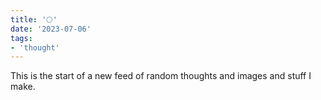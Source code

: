 ```yaml
---
title: '🌕'
date: '2023-07-06'
tags: 
- 'thought'
---
```


This is the start of a new feed of random thoughts and images and stuff I make.
